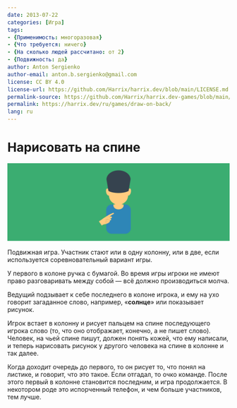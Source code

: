 ```yaml
---
date: 2013-07-22
categories: [Игра]
tags:
- {Применимость: многоразовая}
- {Что требуется: ничего}
- {На сколько людей рассчитано: от 2}
- {Подвижность: да}
author: Anton Sergienko
author-email: anton.b.sergienko@gmail.com
license: CC BY 4.0
license-url: https://github.com/Harrix/harrix.dev/blob/main/LICENSE.md
permalink-source: https://github.com/Harrix/harrix.dev-games/blob/main/draw-on-back/draw-on-back.md
permalink: https://harrix.dev/ru/games/draw-on-back/
lang: ru
---
```


# Нарисовать на спине

![Featured image](featured-image.svg)

Подвижная игра. Участник стают или в одну колонну, или в две, если используется соревновательный вариант игры.

У первого в колоне ручка с бумагой. Во время игры игроки не имеют право разговаривать между собой — всё должно производиться молча.

Ведущий подзывает к себе последнего в колоне игрока, и ему на ухо говорит загаданное слово, например, «**солнце**» или показывает рисунок.

Игрок встает в колонну и рисует пальцем на спине последующего игрока слово (то, что оно отображает, конечно, а не пишет слово). Человек, на чьей спине пишут, должен понять кожей, что ему написали, и теперь нарисовать рисунок у другого человека на спине в колонне и так далее.

Когда доходит очередь до первого, то он рисует то, что понял на листике, и говорит, что это такое. Если отгадал, то очко команде. После этого первый в колонне становится последним, и игра продолжается. В некотором роде это испорченный телефон, и чем больше участников, тем лучше.
